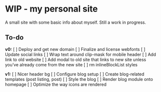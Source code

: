 # WIP - my personal site
A small site with some basic info about myself. Still a work in progress.

## To-do
**v0:**
[ ] Deploy and get new domain
[ ] Finalize and license webfonts
[ ] Update social links
[ ] Wrap text around clip-mask for mobile header
[ ] Add link to old website
[ ] Add modal to old site that links to new site unless you’ve already come from the new site
[ ] rm inlineBlockList styles

**v1:**
[ ] Nicer header bg
[ ] Configure blog setup
[ ] Create blog-related templates (post listing, post)
[ ] Style the blog
[ ] Render blog module onto homepage
[ ] Optimize the way icons are rendered
